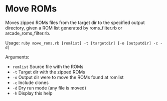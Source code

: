 # Move ROMs
Moves zipped ROMs files from the target dir to the specified output directory, given a ROM list generated by roms_filter.rb or arcade_roms_filter.rb.

Usage:
    `ruby move_roms.rb [romlist] -t [targetdir] [-o [outputdir] -c -d]`
    
Arguments:
- `romlist` Source file with the ROMs
- `-t`  Target dir with the zipped ROMs
- `-o`  Output dir were to move the ROMs found at romlist
- `-c`  Include clones
- `-d`  Dry run mode (any file is moved)
- `-h`  Display this help
